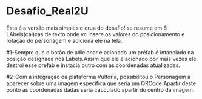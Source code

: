 # Desafio_Real2U
Esta é a versão mais simples e crua do desafio!
se resume em  6 LAbels(cai)xas de texto onde vc insere os valores do posicionamento e rotação do personagem
e adiciona ele na tela.

#1-Sempre que o botão de adicionar é acionado  um préfab é intanciado na posição designada nos Labels.Assim que ele é acionado por mais vezes ele destroi esse préfab e instacia outro com as coordenadas atualizadas.

#2-Com a integração da plataforma Vulforia, possibilitou o Personagem a aparecer sobre uma imagem especifica que seria um QRCode.Apartir deste ponto as coordenadas dadas seria caLculado apartir do centro da imagem.
